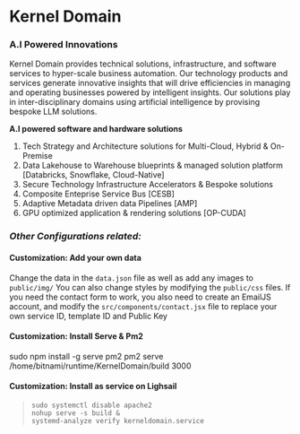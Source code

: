 # Kernel Domain 
### A.I Powered Innovations
Kernel Domain provides technical solutions, infrastructure, and software services to hyper-scale business automation. Our technology products and services generate innovative insights that will drive efficiencies in managing and operating businesses powered by intelligent insights. Our solutions play in inter-disciplinary domains using artificial intelligence by provising bespoke LLM solutions.

__A.I powered software and hardware solutions__

1. Tech Strategy and Architecture solutions for Multi-Cloud, Hybrid & On-Premise 
2. Data Lakehouse to Warehouse blueprints & managed solution platform [Databricks, Snowflake, Cloud-Native]
3. Secure Technology Infrastructure Accelerators & Bespoke solutions
4. Composite Enteprise Service Bus [CESB]
5. Adaptive Metadata driven data Pipelines [AMP]
6. GPU optimized application & rendering solutions [OP-CUDA]


### _Other Configurations related:_

#### Customization: Add your own data
Change the data in the ```data.json``` file as well as add any images to ```public/img/```
You can also change styles by modifying the ```public/css``` files.
If you need the contact form to work, you also need to create an EmailJS account, and modify the ```src/components/contact.jsx``` file to replace your own service ID, template ID and Public Key

#### Customization: Install Serve & Pm2
sudo npm install -g serve pm2
pm2 serve /home/bitnami/runtime/KernelDomain/build 3000

#### Customization: Install as service on Lighsail
> `sudo systemctl disable apache2` </br>
> `nohup serve -s build &` </br>
> `systemd-analyze verify kerneldomain.service`

